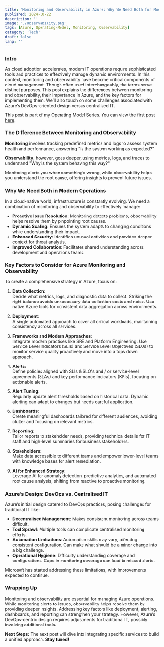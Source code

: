 ```yaml
---
title: 'Monitoring and Observability in Azure: Why We Need Both for Modern Operations'
published: 2024-10-22
description: ''
image: './Observability.png'
tags: [Azure, Operating-Model, Monitoring, Observability]
category: 'Tech'
draft: false 
lang: ''
---
```

### Intro

As cloud adoption accelerates, modern IT operations require sophisticated tools and practices to effectively manage dynamic environments. In this context, monitoring and observability have become critical components of cloud management. Though often used interchangeably, the terms serve distinct purposes. This post explains the differences between monitoring and observability, their importance in Azure, and the key factors for implementing them. We’ll also touch on some challenges associated with Azure’s DevOps-oriented design versus centralised IT.

This post is part of my Operating Model Series. You can view the first post [here](https://cloudywaters.github.io/posts/technical/operatingmodelintro/operating-model-intro/).

### The Difference Between Monitoring and Observability

**Monitoring** involves tracking predefined metrics and logs to assess system health and performance, answering "Is the system working as expected?" 

**Observability**, however, goes deeper, using metrics, logs, and traces to understand "Why is the system behaving this way?"

Monitoring alerts you when something’s wrong, while observability helps you understand the root cause, offering insights to prevent future issues.

### Why We Need Both in Modern Operations

In a cloud-native world, infrastructure is constantly evolving. We need a combination of monitoring and observability to effectively manage:

- **Proactive Issue Resolution**: Monitoring detects problems; observability helps resolve them by pinpointing root causes.
- **Dynamic Scaling**: Ensures the system adapts to changing conditions while understanding their impact.
- **Enhanced Security**: Identifies unusual activities and provides deeper context for threat analysis.
- **Improved Collaboration**: Facilitates shared understanding across development and operations teams.

### Key Factors to Consider for Azure Monitoring and Observability

To create a comprehensive strategy in Azure, focus on:

1. **Data Collection**:  
   Decide what metrics, logs, and diagnostic data to collect. Striking the right balance avoids unnecessary data collection costs and noise. Use native Azure tools for consistent data aggregation across environments.

2. **Deployment**:  
   A single automated approach to cover all critical workloads, maintaining consistency across all services.

3. **Frameworks and Modern Approaches**:  
   Integrate modern practices like SRE and Platform Engineering. Use Service Level Indicators (SLIs) and Service Level Objectives (SLOs) to monitor service quality proactively and move into a tops down approach.

4. **Alerts**:  
   Define policies aligned with SLIs & SLO's and / or service-level agreements (SLAs) and key performance indicators (KPIs), focusing on actionable alerts.

5. **Alert Tuning**:  
   Regularly update alert thresholds based on historical data. Dynamic alerting can adapt to changes but needs careful application.

6. **Dashboards**:  
   Create meaningful dashboards tailored for different audiences, avoiding clutter and focusing on relevant metrics.

7. **Reporting**:  
   Tailor reports to stakeholder needs, providing technical details for IT staff and high-level summaries for business stakeholders.

8. **Stakeholders**:  
   Make data accessible to different teams and empower lower-level teams with knowledge bases for alert remediation.

9. **AI for Enhanced Strategy**:  
   Leverage AI for anomaly detection, predictive analytics, and automated root cause analysis, shifting from reactive to proactive monitoring.

### Azure's Design: DevOps vs. Centralised IT

Azure’s initial design catered to DevOps practices, posing challenges for traditional IT like:

- **Decentralised Management**: Makes consistent monitoring across teams difficult.
- **Tool Sprawl**: Multiple tools can complicate centralised monitoring efforts.
- **Automation Limitations**: Automation skills may vary, affecting consistent configuration. Can make what should be a minor change into a big challenge.
- **Operational Hygiene**: Difficulty understanding coverage and configurations. Gaps in monitoring coverage can lead to missed alerts.

Microsoft has started addressing these limitations, with improvements expected to continue. 

### Wrapping Up

Monitoring and observability are essential for managing Azure operations. While monitoring alerts to issues, observability helps resolve them by providing deeper insights. Addressing key factors like deployment, alerting, dashboards, and reporting can strengthen your strategy. However, Azure’s DevOps-centric design requires adjustments for traditional IT, possibly involving additional tools.

**Next Steps:** The next post will dive into integrating specific services to build a unified approach. **Stay tuned!**